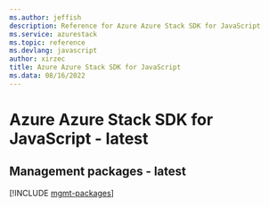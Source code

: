 ```yaml
---
ms.author: jeffish
description: Reference for Azure Azure Stack SDK for JavaScript
ms.service: azurestack
ms.topic: reference
ms.devlang: javascript
author: xirzec
title: Azure Azure Stack SDK for JavaScript
ms.data: 08/16/2022
---
```

# Azure Azure Stack SDK for JavaScript - latest

## Management packages - latest
[!INCLUDE [mgmt-packages](azure-stack-mgmt-index.md)]
